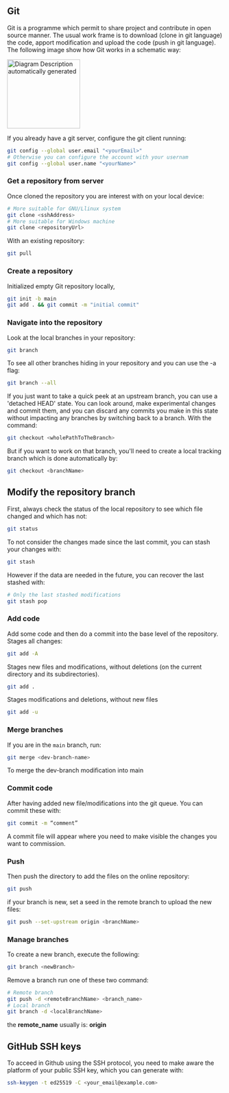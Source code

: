 ## Git

Git is a programme which permit to share project and contribute in open
source manner. The usual work frame is to download (clone in git
language) the code, apport modification and upload the code (push in git
language). The following image show how Git works in a schematic way:

<img src="media/image4.png" style="width:1.77154in;height:1.67826in" alt="Diagram Description automatically generated" />

If you already have a git server, configure the git client running:

```sh
git config --global user.email "<yourEmail>"
# Otherwise you can configure the account with your usernam 
git config --global user.name "<yourName>"
```
### Get a repository from server 

Once cloned the repository you are interest with on your local device:

```sh
# More suitable for GNU/Llinux system 
git clone <sshAddress>
# More suitable for Windows machine 
git clone <repositoryUrl>
```

With an existing repository:

```sh
git pull
```

### Create a repository

Initialized empty Git repository locally,

```sh
git init -b main
git add . && git commit -m "initial commit"
```

### Navigate into the repository

Look at the local branches in your repository:

```sh
git branch
```
To see all other branches hiding in your repository and you can use the
-a flag:
```sh
git branch --all
```
If you just want to take a quick peek at an upstream branch, you can use
a 'detached HEAD' state. You can look around, make experimental changes
and commit them, and you can discard any commits you make in this state
without impacting any branches by switching back to a branch. With the
command:

```sh
git checkout <wholePathToTheBranch>
```

But if you want to work on that branch, you'll need to create a local
tracking branch which is done automatically by:

```sh
git checkout <branchName>
```

## Modify the repository branch 

First, always check the status of the local repository to see which file changed and which has not:

``` sh
git status
```

To not consider the changes made since the last commit, you can stash your changes with:

```sh 
git stash
```
However if the data are needed in the future, you can recover the last stashed with:

```sh
# Only the last stashed modifications 
git stash pop
```

### Add code
Add some code and then do a commit into the base level of the
repository. Stages all changes:

```sh
git add -A  
```
Stages new files and modifications, without deletions (on the current directory and its subdirectories).

```sh
git add . 
```
Stages modifications and deletions, without new files

```sh
git add -u 
```

### Merge branches

If you are in the ```main``` branch, run:

```sh
git merge <dev-branch-name>
```
To merge the dev-branch modification into main

### Commit code

After having added new file/modifications into the git queue. You can commit these with:

```sh
git commit -m “comment”
```
A commit file will appear where you need to make visible the changes you
want to commission.

### Push

Then push the directory to add the files on the online repository:
```sh
git push
```
if your branch is new, set a seed in the remote branch to upload the new
files:

```sh
git push --set-upstream origin <branchName>
```

### Manage branches

To create a new branch, execute the following:

```sh
git branch <newBranch>
```

Remove a branch run one of these two command:

```sh
# Remote branch
git push -d <remoteBranchName> <branch_name>
# Local branch
git branch -d <localBranchName>
```

the **remote_name** usually is: **origin**

## GitHub SSH keys

To acceed in Github using the SSH protocol, you need to make aware the platform of 
your public SSH key, which you can generate with:

```sh
ssh-keygen -t ed25519 -C <your_email@example.com>
```
<!--  Script to show the footer   -->
<html>
<script
    src="https://code.jquery.com/jquery-3.3.1.js"
    integrity="sha256-2Kok7MbOyxpgUVvAk/HJ2jigOSYS2auK4Pfzbm7uH60="
    crossorigin="anonymous">
</script>
<script>
$(function(){
  $("#footer").load("../../footers/footer_first_level_depth.html");
});
</script>
<body>
<div id="footer"></div>
</body>
</html>
